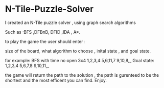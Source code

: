 # N-Tile-Puzzle-Solver
I created an N-Tile puzzle solver , using graph search algorithms

Such as :BFS ,DFBnB, DFID ,IDA , A*.

to play the game the user should enter :

  size of the board, what algorithm to choose , inital state , and goal state. 

  for example: 
BFS
with time
no open
3x4
1,2,3,4
5,6,11,7
9,10,8,_
Goal state:
1,2,3,4
5,6,7,8
9,10,11,_
  
  
  
  the game will return the path to the solution , the path is gurenteed to be the shortest and the most efficent you can find.
  Enjoy.
